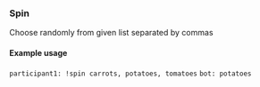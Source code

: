 ### Spin

Choose randomly from given list separated by commas

#### Example usage

`participant1: !spin carrots, potatoes, tomatoes`
`bot: potatoes`
